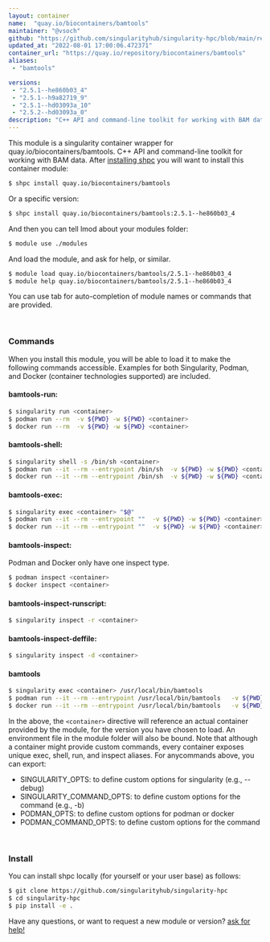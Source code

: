 ```yaml
---
layout: container
name:  "quay.io/biocontainers/bamtools"
maintainer: "@vsoch"
github: "https://github.com/singularityhub/singularity-hpc/blob/main/registry/quay.io/biocontainers/bamtools/container.yaml"
updated_at: "2022-08-01 17:00:06.472371"
container_url: "https://quay.io/repository/biocontainers/bamtools"
aliases:
 - "bamtools"

versions:
 - "2.5.1--he860b03_4"
 - "2.5.1--h9a82719_9"
 - "2.5.1--hd03093a_10"
 - "2.5.2--hd03093a_0"
description: "C++ API and command-line toolkit for working with BAM data."
---
```


This module is a singularity container wrapper for quay.io/biocontainers/bamtools.
C++ API and command-line toolkit for working with BAM data.
After [installing shpc](#install) you will want to install this container module:


```bash
$ shpc install quay.io/biocontainers/bamtools
```

Or a specific version:

```bash
$ shpc install quay.io/biocontainers/bamtools:2.5.1--he860b03_4
```

And then you can tell lmod about your modules folder:

```bash
$ module use ./modules
```

And load the module, and ask for help, or similar.

```bash
$ module load quay.io/biocontainers/bamtools/2.5.1--he860b03_4
$ module help quay.io/biocontainers/bamtools/2.5.1--he860b03_4
```

You can use tab for auto-completion of module names or commands that are provided.

<br>

### Commands

When you install this module, you will be able to load it to make the following commands accessible.
Examples for both Singularity, Podman, and Docker (container technologies supported) are included.

#### bamtools-run:

```bash
$ singularity run <container>
$ podman run --rm  -v ${PWD} -w ${PWD} <container>
$ docker run --rm  -v ${PWD} -w ${PWD} <container>
```

#### bamtools-shell:

```bash
$ singularity shell -s /bin/sh <container>
$ podman run --it --rm --entrypoint /bin/sh  -v ${PWD} -w ${PWD} <container>
$ docker run --it --rm --entrypoint /bin/sh  -v ${PWD} -w ${PWD} <container>
```

#### bamtools-exec:

```bash
$ singularity exec <container> "$@"
$ podman run --it --rm --entrypoint ""  -v ${PWD} -w ${PWD} <container> "$@"
$ docker run --it --rm --entrypoint ""  -v ${PWD} -w ${PWD} <container> "$@"
```

#### bamtools-inspect:

Podman and Docker only have one inspect type.

```bash
$ podman inspect <container>
$ docker inspect <container>
```

#### bamtools-inspect-runscript:

```bash
$ singularity inspect -r <container>
```

#### bamtools-inspect-deffile:

```bash
$ singularity inspect -d <container>
```


#### bamtools
       
```bash
$ singularity exec <container> /usr/local/bin/bamtools
$ podman run --it --rm --entrypoint /usr/local/bin/bamtools   -v ${PWD} -w ${PWD} <container> -c " $@"
$ docker run --it --rm --entrypoint /usr/local/bin/bamtools   -v ${PWD} -w ${PWD} <container> -c " $@"
```



In the above, the `<container>` directive will reference an actual container provided
by the module, for the version you have chosen to load. An environment file in the
module folder will also be bound. Note that although a container
might provide custom commands, every container exposes unique exec, shell, run, and
inspect aliases. For anycommands above, you can export:

 - SINGULARITY_OPTS: to define custom options for singularity (e.g., --debug)
 - SINGULARITY_COMMAND_OPTS: to define custom options for the command (e.g., -b)
 - PODMAN_OPTS: to define custom options for podman or docker
 - PODMAN_COMMAND_OPTS: to define custom options for the command

<br>
  
### Install

You can install shpc locally (for yourself or your user base) as follows:

```bash
$ git clone https://github.com/singularityhub/singularity-hpc
$ cd singularity-hpc
$ pip install -e .
```

Have any questions, or want to request a new module or version? [ask for help!](https://github.com/singularityhub/singularity-hpc/issues)